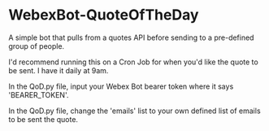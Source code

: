 # WebexBot-QuoteOfTheDay
A simple bot that pulls from a quotes API before sending to a pre-defined group of people.

I'd recommend running this on a Cron Job for when you'd like the quote to be sent. I have it daily at 9am.

In the QoD.py file, input your Webex Bot bearer token where it says 'BEARER_TOKEN'.

In the QoD.py file, change the 'emails' list to your own defined list of emails to be sent the quote.
